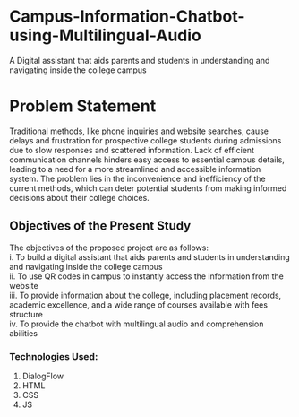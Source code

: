 # Campus-Information-Chatbot-using-Multilingual-Audio
A Digital assistant that aids parents and students in understanding and  navigating inside the college campus 
# Problem Statement 
Traditional methods, like phone inquiries and website searches, cause delays and 
frustration for prospective college students during admissions due to slow responses and 
scattered information. Lack of efficient communication channels hinders easy access to 
essential campus details, leading to a need for a more streamlined and accessible 
information system. The problem lies in the inconvenience and inefficiency of the current 
methods, which can deter potential students from making informed decisions about their 
college choices. 
## Objectives of the Present Study 
The objectives of the proposed project are as follows: <br>
i. To build a digital assistant that aids parents and students in understanding and 
navigating inside the college campus <br>
ii. To use QR codes in campus to instantly access the information from the website <br>
iii. To provide information about the college, including placement records, academic excellence, and a wide range of courses available with fees structure <br>
iv. To provide the chatbot with multilingual audio and comprehension abilities 

### Technologies Used:
1. DialogFlow <br>
2. HTML<br>
3. CSS<br>
4. JS<br>
